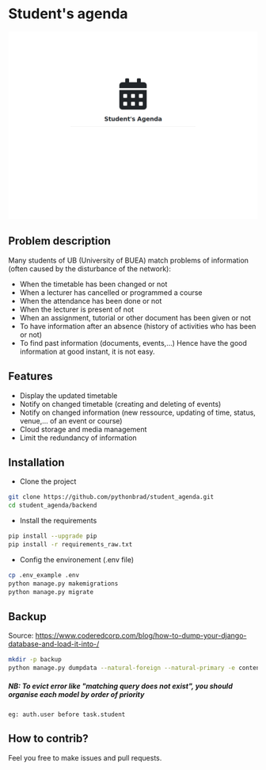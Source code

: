 # Student's agenda

![Image](https://github.com/pythonbrad/student_agenda/blob/master/snapshot.gif)

## Problem description
Many students of UB (University of BUEA) match problems of information (often caused by the disturbance of the network):
- When the timetable has been changed or not
- When a lecturer has cancelled or programmed a course
- When the attendance has been done or not
- When the lecturer is present of not
- When an assignment, tutorial or other document has been given or not
- To have information after an absence (history of activities who has been or not)
- To find past information (documents, events,...)
Hence have the good information at good instant, it is not easy.

## Features
- Display the updated timetable
- Notify on changed timetable (creating and deleting of events)
- Notify on changed information (new ressource, updating of time, status, venue,... of an event or course)
- Cloud storage and media management
- Limit the redundancy of information 

## Installation
- Clone the project
```sh
git clone https://github.com/pythonbrad/student_agenda.git
cd student_agenda/backend
```
- Install the requirements
```sh
pip install --upgrade pip
pip install -r requirements_raw.txt
```
- Config the environement (.env file)
```sh
cp .env_example .env
python manage.py makemigrations
python manage.py migrate
```

## Backup
Source: https://www.coderedcorp.com/blog/how-to-dump-your-django-database-and-load-it-into-/
```bash
mkdir -p backup
python manage.py dumpdata --natural-foreign --natural-primary -e contenttypes -e auth.Permission --indent 2 -o backup/$(date +%F).json
```
##### NB: To evict error like "matching query does not exist", you should organise each model by order of priority
	eg: auth.user before task.student

## How to contrib?
Feel you free to make issues and pull requests.

